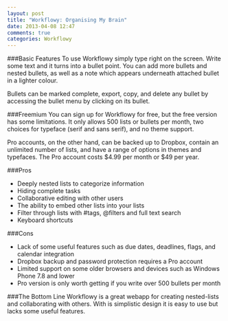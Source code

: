 ```yaml
---
layout: post
title: "Workflowy: Organising My Brain"
date: 2013-04-08 12:47
comments: true
categories: Workflowy
---
```

###Basic Features
To use Workflowy simply type right on the screen. Write some text and it turns into a bullet point. You can add more bullets and nested bullets, as well as a note which appears underneath attached bullet in a lighter colour.

Bullets can be marked complete, export, copy, and delete any bullet by accessing the bullet menu by clicking on its bullet.

<!-- more -->

###Freemium
You can sign up for Workflowy for free, but the free version has some limitations. It only allows 500 lists or bullets per month, two choices for typeface (serif and sans serif), and no theme support.

Pro accounts, on the other hand, can be backed up to Dropbox, contain an unlimited number of lists, and have a range of options in themes and typefaces. The Pro account costs $4.99 per month or $49 per year.

###Pros
* Deeply nested lists to categorize information
* Hiding complete tasks
* Collaborative editing with other users
* The ability to embed other lists into your lists
* Filter through lists with #tags, @filters and full text search
* Keyboard shortcuts

###Cons
* Lack of some useful features such as due dates, deadlines, flags, and calendar integration
* Dropbox backup and password protection requires a Pro account
* Limited support on some older browsers and devices such as Windows Phone 7.8 and lower
* Pro version is only worth getting if you write over 500 bullets per month

###The Bottom Line
Workflowy is a great webapp for creating nested-lists and collaborating with others. With is simplistic design it is easy to use but lacks some useful features.